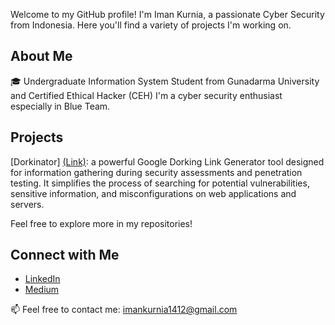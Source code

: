 Welcome to my GitHub profile! I'm Iman Kurnia, a passionate Cyber Security from Indonesia. Here you'll find a variety of projects I'm working on.

## About Me
🎓 Undergraduate Information System Student from Gunadarma University and Certified Ethical Hacker (CEH)
I'm a cyber security enthusiast especially in Blue Team.

## Projects

[Dorkinator] [(Link)](https://github.com/5thWindShadow/Dorkinator): a powerful Google Dorking Link Generator tool designed for information gathering during security assessments and penetration testing. It simplifies the process of searching for potential vulnerabilities, sensitive information, and misconfigurations on web applications and servers.

Feel free to explore more in my repositories!

## Connect with Me

- [LinkedIn](https://www.linkedin.com/in/imankrnia/)
- [Medium](https://medium.com/@imankrnia)

📫 Feel free to contact me: imankurnia1412@gmail.com
